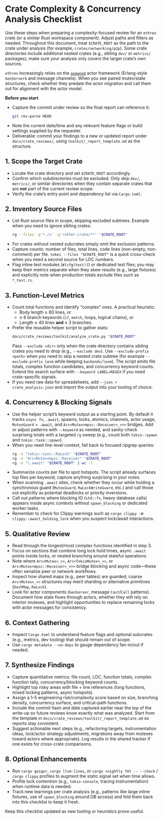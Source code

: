 # Crate Complexity & Concurrency Analysis Checklist

Use these steps when preparing a complexity-focused review for an `ethrex` crate (or a similar Rust workspace component). Adjust paths and filters as needed. Throughout this document, treat `$CRATE_ROOT` as the path to the crate under analysis (for example, `crates/networking/p2p`). Some crate directories include additional nested crates (e.g., sibling `dev/` or `metrics/` packages); make sure your analysis only covers the target crate’s own sources.

`ethrex` increasingly relies on the [`spawned`](https://github.com/lambdaclass/spawned) actor framework (Erlang-style `GenServer`s and message channels). When you see paired mutex/state structures, check whether they predate the actor migration and call them out for alignment with the actor model.

**Before you start**
- Capture the commit under review so the final report can reference it:
  ```bash
  git rev-parse HEAD
  ```
- Note the current date/time and any relevant feature flags or build settings supplied by the requester.
- Deliverable: commit your findings to a new or updated report under `docs/crate_reviews/`, using `toolkit/_report_template.md` as the structure.


## 1. Scope the Target Crate
- Locate the crate directory and set `$CRATE_ROOT` accordingly.
- Confirm which subdirectories must be excluded. Only skip `dev/`, `metrics/`, or similar directories when they contain separate crates that are **not** part of the current review scope.
- Verify the crate’s entry point and dependency list via `Cargo.toml`.

## 2. Inventory Source Files
- List Rust source files in scope, skipping excluded subtrees. Example when you need to ignore sibling crates:
  ```bash
  rg --files -g'*.rs' -g'!other-crate/**' "$CRATE_ROOT"
  ```
- For crates without nested subcrates simply omit the exclusion patterns.
- Capture counts: number of files, total lines, code lines (non-empty, non-comment) per file. `tokei --files "$CRATE_ROOT"` is a quick cross-check when you need a second source for LOC numbers.
- Flag inline test modules (`#[cfg(test)]`) or dedicated test files; you may keep their metrics separate when they skew results (e.g., large fixtures) and explicitly note when production totals exclude files such as `*_test.rs`.

## 3. Function-Level Metrics
- Count total functions and identify “complex” ones. A practical heuristic:
  - Body length ≥ 60 lines, or
  - ≥ 6 branch keywords (`if`, `match`, loops, logical chains), or
  - Length ≥ 40 lines **and** ≥ 3 branches.
- Prefer the reusable helper script to gather stats:
  ```bash
  docs/crate_reviews/toolkit/analyze_crate.py "$CRATE_ROOT"
  ```
  Pass `--exclude <dir>` only when the crate directory contains sibling crates you need to drop (e.g., `--exclude dev`). Use `--exclude-prefix <path>` when you need to skip a nested crate subtree (for example `--exclude-prefix levm` while keeping `backends/levm`). The script emits file totals, complex function candidates, and concurrency keyword counts. Extend the search surface with `--keyword LABEL=REGEX` if you need crate-specific signals.
- If you need raw data for spreadsheets, add `--json > crate_analysis.json` and import the output into your tooling of choice.

## 4. Concurrency & Blocking Signals
- Use the helper script’s keyword output as a starting point. By default it tracks `async fn`, `.await`, spawns, locks, atomics, channels, actor usage, `MutexGuard` + `.await`, and `Arc<Mutex<mpsc::Receiver<_>>>` bridges. Add or adjust patterns with `--keyword` as needed, and sanity-check surprising totals with a targeted `rg` sweep (e.g., count both `tokio::spawn` and `tokio::task::spawn`).
- When you need line-level context, fall back to focused ripgrep queries:
  ```bash
  rg -n "tokio::sync::RwLock" "$CRATE_ROOT"
  rg -n "Arc<Mutex<mpsc::Receiver" "$CRATE_ROOT"
  rg -n "\.await" "$CRATE_ROOT" | wc -l
  ```
- Summarize counts per file to spot hotspots. The script already surfaces top files per keyword; capture anything surprising in your notes.
- When scanning `.await` sites, check whether they occur while holding a synchronous guard (`MutexGuard`, `RwLockWriteGuard`, etc.) and call those out explicitly as potential deadlocks or priority inversions.
- Call out patterns where blocking IO (`std::fs`, heavy database calls) appears inside async contexts without `spawn_blocking` or dedicated worker tasks.
- Remember to check for Clippy warnings such as `cargo clippy -W clippy::await_holding_lock` when you suspect lock/await interactions.

## 5. Qualitative Review
- Read through the longest/most complex functions identified in step 3.
- Focus on sections that combine long lock hold times, async `.await` points inside locks, or nested branching around stateful operations.
- Note where `Arc<Mutex<_>>`, `Arc<TokioMutex<_>>`, or `Arc<Mutex<mpsc::Receiver<_>>>` bridge blocking and async code—these often serialize peer or network workflows.
- Inspect how shared maps (e.g., peer tables) are guarded; coarse `Arc<Mutex<_>>` structures may merit sharding or alternative primitives (`DashMap`, `RwLock`).
- Look for actor components (`GenServer`, message `Cast`/`Call` patterns). Document how state flows through actors, whether they still rely on interior mutexes, and highlight opportunities to replace remaining locks with actor messages for consistency.

## 6. Context Gathering
- Inspect `Cargo.toml` to understand feature flags and optional subcrates (e.g., metrics, dev tooling) that should remain out of scope.
- Use `cargo metadata --no-deps` to gauge dependency fan-in/out if needed.

## 7. Synthesize Findings
- Capture quantitative metrics: file count, LOC, function totals, complex function tally, concurrency/blocking keyword counts.
- Highlight top risky areas with file + line references (long functions, mixed locking patterns, async hotspots).
- Assign a 1–5 engineering risk/complexity score based on size, branching density, concurrency surface, and critical-path functions.
- Include the commit hash and date captured earlier near the top of the write-up so future reviews know exactly what was analyzed. Start from the template in `docs/crate_reviews/toolkit/_report_template.md` so reports stay consistent.
- Suggest actionable next steps (e.g., refactoring targets, instrumentation ideas, lock/actor strategy adjustments, migrations away from mutexes toward actors where appropriate). Log results in the shared tracker if one exists for cross-crate comparisons.

## 8. Optional Enhancements
- Run `cargo geiger`, `cargo llvm-lines`, or `cargo +nightly fmt -- --check` / `cargo clippy` profiles to augment the static signal set when time allows.
- Profile lock contention (e.g., `tokio-console`, tracing instrumentation) when runtime data is needed.
- Track new learnings per crate analysis (e.g., patterns like large inline fixtures, use of `spawn_blocking` around DB access) and fold them back into this checklist to keep it fresh.

Keep this checklist updated as new tooling or heuristics prove useful.
